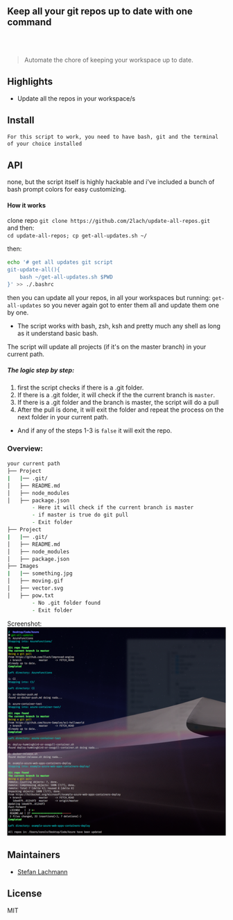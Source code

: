 <p align="center">
	<h2>Keep all your git repos up to date with one command</h2>
	<br>
	<br>
</p>

> Automate the chore of keeping your workspace up to date.

## Highlights

- Update all the repos in your workspace/s


## Install

```
For this script to work, you need to have bash, git and the terminal of your choice installed
```


## API

none, but the script itself is highly hackable and i've included a bunch of bash prompt colors for easy customizing.

#### How it works

clone repo
`git clone https://github.com/2lach/update-all-repos.git`  
 and then:  
`cd update-all-repos; cp get-all-updates.sh ~/`  

then:

```BASH
echo '# get all updates git script
git-update-all(){
	bash ~/get-all-updates.sh $PWD
}' >> ./.bashrc
```

then you can update all your repos, in all your workspaces but running:
`get-all-updates` so you never again got to enter them all and update them one by one.

* The script works with bash, zsh, ksh and pretty much any shell as long as it understand basic bash. 

The script will update all projects (if it's on the master branch) in your current path.


##### The logic step by step:
1) first the script checks if there is a .git folder.
2) If there is a .git folder, it will check if the the current branch is `master`.
3) If there is a .git folder and the branch is master, the script will do a pull
4) After the pull is done, it will exit the folder and repeat the process on the next folder in your current path.

* And if any of the steps 1-3 is `false` it will exit the repo.

### Overview:

```Zsh
your current path
├── Project
|	|── .git/
│   ├── README.md
│   ├── node_modules
│   ├── package.json
		- Here it will check if the current branch is master
		- if master is true do git pull
		- Exit folder
├── Project
|	|── .git/
│   ├── README.md
│   ├── node_modules
│   ├── package.json
├── Images
|	|── something.jpg
│   ├── moving.gif
│   ├── vector.svg
│   ├── pow.txt
		- No .git folder found
		- Exit folder
```
Screenshot:
![terminalshot of get all updates in action](https://raw.githubusercontent.com/2lach/update-all-repos/master/update-all-repos-screenshot.png)




## Maintainers

- [Stefan Lachmann](https://github.com/2lach)


## License

MIT
